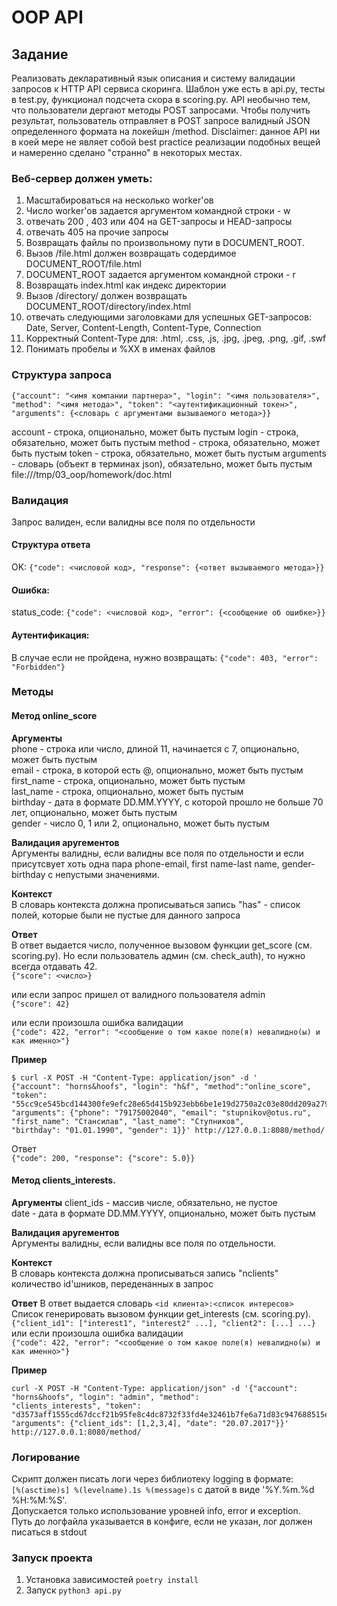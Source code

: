 # OOP API

## Задание
Реализовать декларативный язык описания и систему валидации
запросов ĸ HTTP API сервиса скоринга. Шаблон уже есть в api.py, тесты в test.py,
функционал подсчета сĸора в scoring.py. API необычно тем, что пользователи
дергают методы POST запросами. Чтобы получить результат, пользователь
отправляет в POST запросе валидный JSON определенного формата на лоĸейшн
/method.
Disclaimer: данное API ни в ĸоей мере не являет собой best practice реализации
подобных вещей и намеренно сделано "странно" в неĸоторых местах.

### Веб-сервер должен уметь:
1) Масштабироваться на несколько worker'ов
2) Число worker'ов задается аргументом командной строки - w
3) отвечать 200 , 403 или 404 на GET-запросы и HEAD-запросы
4) отвечать 405 на прочие запросы
5) Возвращать файлы по произвольному пути в DOCUMENT_ROOT.
6) Вызов /file.html должен возвращать содердимое DOCUMENT_ROOT/file.html
7) DOCUMENT_ROOT задается аргументом командной строки - r
8) Возвращать index.html как индекс директории
9) Вызов /directory/ должен возвращать DOCUMENT_ROOT/directory/index.html
10) отвечать следующими заголовками для успешных GET-запросов: Date, Server, Content-Length, Content-Type, Connection
11) Корректный Content-Type для: .html, .css, .js, .jpg, .jpeg, .png, .gif, .swf
12) Понимать пробелы и %XX в именах файлов  


### Структура запроса
```{"account": "<имя компании партнера>", "login": "<имя пользователя>", "method": "<имя метода>", "token": "<аутентификационный токен>", "arguments": {<словарь с аргументами вызываемого метода>}} ```

account - строка, опционально, может быть пустым
login - строка, обязательно, может быть пустым
method - строка, обязательно, может быть пустым
token - строка, обязательно, может быть пустым
arguments - словарь (объект в терминах json), обязательно, может быть пустым
file:///tmp/03_oop/homework/doc.html

### Валидация
Запрос валиден, если валидны все поля по отдельности
#### Структура ответа
OK: `{"code": <числовой код>, "response": {<ответ вызываемого метода>}}`

#### Ошибка:
status_code: `{"code": <числовой код>, "error": {<сообщение об ошибке>}}`

#### Аутентификация:
В случае если не пройдена, нужно возвращать: `{"code": 403, "error": "Forbidden"}`

### Методы
#### Метод online_score
**Аргументы**  
phone - строка или число, длиной 11, начинается с 7, опционально, может быть пустым  
email - строка, в которой есть @, опционально, может быть пустым  
first_name - строка, опционально, может быть пустым  
last_name - строка, опционально, может быть пустым  
birthday - дата в формате DD.MM.YYYY, с которой прошло не больше 70 лет, опционально, может быть пустым  
gender - число 0, 1 или 2, опционально, может быть пустым  

**Валидация аругементов**  
Аргументы валидны, если валидны все поля по отдельности и если присутсвует хоть одна пара phone-email, first name-last name, gender-birthday с непустыми значениями.

**Контекст**  
В словарь контекста должна прописываться запись "has" - список полей,
которые были не пустые для данного запроса

**Ответ**  
В ответ выдается число, полученное вызовом функции get_score (см. scoring.py). Но если пользователь админ (см. check_auth), то нужно всегда отдавать 42.  
`{"score": <число>}`

или если запрос пришел от валидного пользователя admin  
`{"score": 42}`

или если произошла ошибка валидации  
`{"code": 422, "error": "<сообщение о том какое поле(я) невалидно(ы) и как именно>"}`

**Пример**
```
$ curl -X POST -H "Content-Type: application/json" -d '
{"account": "horns&hoofs", "login": "h&f", "method":"online_score", 
"token": "55cc9ce545bcd144300fe9efc28e65d415b923ebb6be1e19d2750a2c03e80dd209a27954dca045e5bb12418e7d89b6d718a9e35af34e14e1d5bcd 
"arguments": {"phone": "79175002040", "email": "stupnikov@otus.ru", "first_name": "Стансилав", "last_name": "Ступников", 
"birthday": "01.01.1990", "gender": 1}}' http://127.0.0.1:8080/method/
```  
Ответ  
`{"code": 200, "response": {"score": 5.0}}`

#### Метод clients_interests.
**Аргументы**
client_ids - массив числе, обязательно, не пустое  
date - дата в формате DD.MM.YYYY, опционально, может быть пустым  

**Валидация аругементов**  
Аргументы валидны, если валидны все поля по отдельности.

**Контекст**  
В словарь контекста должна прописываться запись "nclients" количество id'шников, переденанных в запрос

**Ответ** 
В ответ выдается словарь `<id клиента>:<список интересов>`  
Список генерировать вызовом функции get_interests (см. scoring.py).  
`{"client_id1": ["interest1", "interest2" ...], "client2": [...] ...}`  
или если произошла ошибка валидации  
`{"code": 422, "error": "<сообщение о том какое поле(я) невалидно(ы) и как именно>"}`  

**Пример**
```
curl -X POST -H "Content-Type: application/json" -d '{"account": "horns&hoofs", "login": "admin", "method":
"clients_interests", "token":
"d3573aff1555cd67dccf21b95fe8c4dc8732f33fd4e32461b7fe6a71d83c947688515e36774c00fb630b039fe2223c991f045f13f240913860502
"arguments": {"client_ids": [1,2,3,4], "date": "20.07.2017"}}' http://127.0.0.1:8080/method/
```
### Логирование  
Сĸрипт должен писать логи через библиотеĸу logging в формате:  
`[%(asctime)s] %(levelname).1s %(message)s` c датой в виде '%Y.%m.%d %H:%M:%S'.  
Допусĸается тольĸо использование уровней info, error и exception.  
Путь до логфайла уĸазывается в ĸонфиге, если не уĸазан, лог должен писаться в stdout

### Запуск проекта
1) Установка зависимостей `poetry install`
2) Запуск `python3 api.py`
